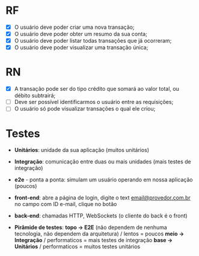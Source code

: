 # RF

- [x] O usuário deve poder criar uma nova transação;
- [x] O usuário deve poder obter um resumo da sua conta;
- [x] O usuário deve poder listar todas transações que já ocorreram;
- [x] O usuário deve poder visualizar uma transação única;

# RN

- [x] A transação pode ser do tipo crédito que somará ao valor total, ou débito subtrairá;
- [ ] Deve ser possível identificarmos o usuário entre as requisições;
- [ ] O usuário só pode visualizar transações o qual ele criou;

# Testes

- **Unitários**: unidade da sua aplicação (muitos unitários)
- **Integração**: comunicação entre duas ou mais unidades (mais testes de integração)
- **e2e** - ponta a ponta: simulam um usuário operando em nossa aplicação (poucos)

- **front-end**: abre a página de login, digite o text email@provedor.com.br no campo com ID e-mail, clique no botão
- **back-end**: chamadas HTTP, WebSockets (o cliente do back é o front)

- **Pirâmide de testes**:
  **topo -> E2E** (não dependem de nenhuma tecnologia, não dependem da arquitetura) / lentos = poucos
  **meio -> Integração** / performaticos = mais testes de integração
  **base -> Unitários** / performaticos = muitos testes unitários
